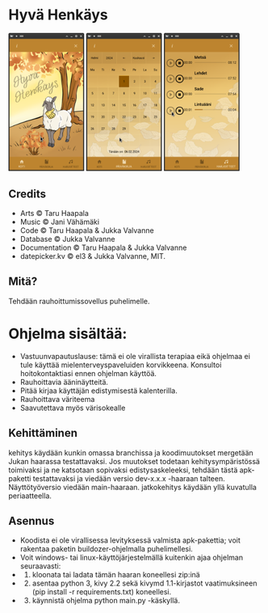 Hyvä Henkäys
===========

<img alt="a lamb holding a thumb up" src="docs/home.png" width="150" /> <img alt="a calendar page" src="docs/calendar.png" width="150" /> <img alt="a player with four sample audios" src="docs/player.png" width="150" />

Credits
-------
* Arts  &copy; Taru Haapala
* Music &copy; Jani Vähämäki
* Code  &copy; Taru Haapala &amp; Jukka Valvanne
* Database &copy; Jukka Valvanne
* Documentation &copy; Taru Haapala &amp; Jukka Valvanne
* datepicker.kv &copy; el3 &amp; Jukka Valvanne, MIT.

Mitä?
-----
Tehdään rauhoittumissovellus puhelimelle.

# Ohjelma sisältää:
* Vastuunvapautuslause: tämä ei ole virallista terapiaa eikä ohjelmaa ei tule käyttää mielenterveyspaveluiden korvikkeena. Konsultoi hoitokontaktiasi ennen ohjelman käyttöä.
* Rauhoittavia ääninäytteitä.
* Pitää kirjaa käyttäjän edistymisestä kalenterilla.
* Rauhoittava väriteema
* Saavutettava myös värisokealle

Kehittäminen
-------
kehitys käydään kunkin omassa branchissa ja koodimuutokset mergetään Jukan haarassa testattavaksi. Jos muutokset todetaan kehitysympäristössä toimivaksi ja ne katsotaan sopivaksi edistysaskeleeksi, tehdään tästä apk-paketti testattavaksi ja viedään versio dev-x.x.x -haaraan talteen. Näyttötyöversio viedään main-haaraan. jatkokehitys käydään yllä kuvatulla periaatteella.

Asennus
-------
* Koodista ei ole virallisessa levityksessä valmista apk-pakettia; voit rakentaa paketin buildozer-ohjelmalla puhelimellesi.
* Voit windows- tai linux-käyttöjärjestelmällä kuitenkin ajaa ohjelman seuraavasti: 
* 1. kloonata tai ladata tämän haaran koneellesi zip:inä
* 2. asentaa python 3, kivy 2.2 sekä kivymd 1.1-kirjastot vaatimuksineen (pip install -r requirements.txt) koneellesi.
* 3. käynnistä ohjelma python main.py -käskyllä.
